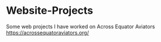 # Website-Projects
Some web projects I have worked on
Across Equator Aviators https://acrossequatoraviators.org/ 
